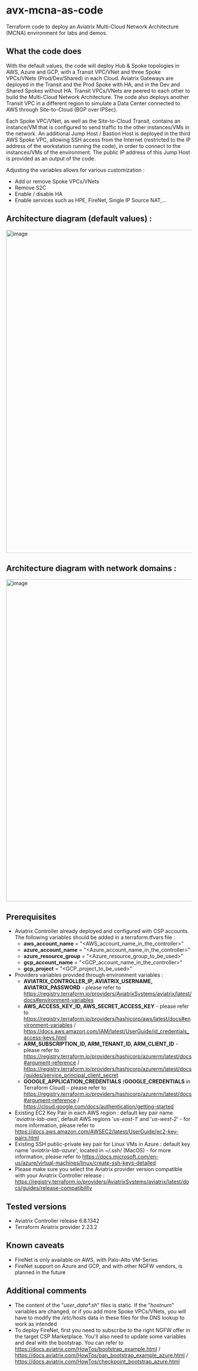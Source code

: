 # avx-mcna-as-code
Terraform code to deploy an Aviatrix Multi-Cloud Network Architecture (MCNA) environment for labs and demos.

## What the code does
With the default values, the code will deploy Hub & Spoke topologies in AWS, Azure and GCP, with a Transit VPC/VNet and three Spoke VPCs/VNets (Prod/Dev/Shared) in each Cloud. Aviatrix Gateways are deployed in the Transit and the Prod Spoke with HA, and in the Dev and Shared Spokes without HA. Transit VPCs/VNets are peered to each other to build the Multi-Cloud Network Architecture. The code also deploys another Transit VPC in a different region to simulate a Data Center connected to AWS through Site-to-Cloud (BGP over IPSec).

Each Spoke VPC/VNet, as well as the Site-to-Cloud Transit, contains an instance/VM that is configured to send traffic to the other instances/VMs in the network. An additional Jump Host / Bastion Host is deployed in the third AWS Spoke VPC, allowing SSH access from the Internet (restricted to the IP address of the workstation running the code), in order to connect to the instances/VMs of the environment. The public IP address of this Jump Host is provided as an output of the code.

Adjusting the variables allows for various customization :
* Add or remove Spoke VPCs/VNets
* Remove S2C
* Enable / disable HA
* Enable services such as HPE, FireNet, Single IP Source NAT,...

## Architecture diagram (default values) :
<img width="877" alt="image" src="https://user-images.githubusercontent.com/16352524/161223956-20c8643c-c9ab-49d9-90e3-4308faac99f0.png">

## Architecture diagram with network domains :
<img width="874" alt="image" src="https://user-images.githubusercontent.com/16352524/161223995-9086adfa-03de-412f-9765-dae946d701ab.png">

## Prerequisites
 * Aviatrix Controller already deployed and configured with CSP accounts. The following variables should be added in a terraform.tfvars file :
   * <b>aws_account_name</b>     = "<AWS_account_name_in_the_controller>"
   * <b>azure_account_name</b>   = "<Azure_account_name_in_the_controller>"
   * <b>azure_resource_group</b> = "<Azure_resource_group_to_be_used>"
   * <b>gcp_account_name</b>     = "<GCP_account_name_in_the_controller>"
   * <b>gcp_project</b>          = "<GCP_project_to_be_used>"
 * Providers variables provided through environment variables :
   * <b>AVIATRIX_CONTROLLER_IP, AVIATRIX_USERNAME, AVIATRIX_PASSWORD</b> - please refer to https://registry.terraform.io/providers/AviatrixSystems/aviatrix/latest/docs#environment-variables
   * <b>AWS_ACCESS_KEY_ID, AWS_SECRET_ACCESS_KEY</b> - please refer to https://registry.terraform.io/providers/hashicorp/aws/latest/docs#environment-variables / https://docs.aws.amazon.com/IAM/latest/UserGuide/id_credentials_access-keys.html
   * <b>ARM_SUBSCRIPTION_ID, ARM_TENANT_ID, ARM_CLIENT_ID</b> - please refer to https://registry.terraform.io/providers/hashicorp/azurerm/latest/docs#argument-reference / https://registry.terraform.io/providers/hashicorp/azurerm/latest/docs/guides/service_principal_client_secret
   * <b>GOOGLE_APPLICATION_CREDENTIALS</b> (<b>GOOGLE_CREDENTIALS</b> in Terraform Cloud) - please refer to https://registry.terraform.io/providers/hashicorp/azurerm/latest/docs#argument-reference / https://cloud.google.com/docs/authentication/getting-started
 * Existing EC2 Key Pair in each AWS region : default key pair name '<i>aviatrix-lab-aws</i>', default AWS regions '<i>us-east-1</i>' and '<i>us-west-2</i>' - for more information, please refer to https://docs.aws.amazon.com/AWSEC2/latest/UserGuide/ec2-key-pairs.html
 * Existing SSH public-private key pair for Linux VMs in Azure : default key name '<i>aviatrix-lab-azure</i>', located in ~/.ssh/ (MacOS) - for more information, please refer to https://docs.microsoft.com/en-us/azure/virtual-machines/linux/create-ssh-keys-detailed
 * Please make sure you select the Aviatrix provider version compatible with your Aviatrix Controller release : https://registry.terraform.io/providers/AviatrixSystems/aviatrix/latest/docs/guides/release-compatibility

## Tested versions
 * Aviatrix Controller release 6.8.1342
 * Terraform Aviatrix provider 2.23.2

 ## Known caveats
 * FireNet is only available on AWS, with Palo-Alto VM-Series
 * FireNet support on Azure and GCP, and with other NGFW vendors, is planned in the future

## Additional comments
* The content of the "<i>user_data*.sh</i>" files is static. If the "<i>hostnum</i>" variables are changed, or if you add more Spoke VPCs/VNets, you will have to modify the <i>/etc/hosts</i> data in these files for the DNS lookup to work as intended
* To deploy FireNet, first you need to subscribe to the right NGFW offer in the target CSP Marketplace. You'll also need to update some variables and deal with the bootstrap. You can refer to https://docs.aviatrix.com/HowTos/bootstrap_example.html / https://docs.aviatrix.com/HowTos/pan_bootstrap_example_azure.html / https://docs.aviatrix.com/HowTos/checkpoint_bootstrap_azure.html
